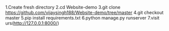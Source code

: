 1.Create fresh directory
2.cd Website-demo 
3.git clone https://github.com/vijaysingh188/Website-demo/tree/master
4.git checkout master
5.pip install requirements.txt
6.python manage.py runserver
7.visit urs(http://127.0.0.1:8000/)
